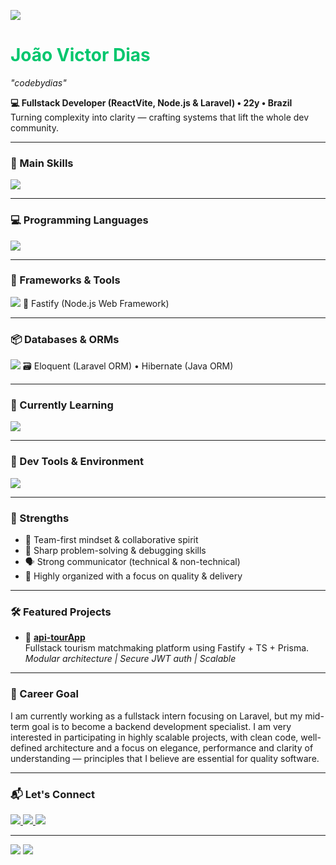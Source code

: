 <p align="start">
<img src="https://capsule-render.vercel.app/api?type=waving&color=00c66d&height=120&width=300&section=header" />
</p>

<h1 align="start" style="color: #00c66d;">João Victor Dias</h1>
<p align="start"><i>"codebydias"</i></p>
<p align="start">
  <strong>💻 Fullstack Developer (ReactVite, Node.js & Laravel) • 22y • Brazil</strong>  
  <br />
  Turning complexity into clarity — crafting systems that lift the whole dev community.
</p>

---

### 🚀 Main Skills  
<img src="https://skillicons.dev/icons?i=nodejs,ts,react,nextjs,tailwind,prisma&theme=dark" />

---

### 💻 Programming Languages  
<img src="https://skillicons.dev/icons?i=js,ts,php,python,java&theme=dark" />

---

### 🧰 Frameworks & Tools  
<img src="https://skillicons.dev/icons?i=nextjs,vite,laravel&theme=dark" />
🎈 Fastify (Node.js Web Framework) 

---

### 📦 Databases & ORMs  
<img src="https://skillicons.dev/icons?i=mysql,postgres,prisma&theme=dark" />
🗃️ Eloquent (Laravel ORM) • Hibernate (Java ORM)

---

### 🧠 Currently Learning  
<img src="https://skillicons.dev/icons?i=java,spring,docker&theme=dark" />

---

### 💾 Dev Tools & Environment  
<img src="https://skillicons.dev/icons?i=git,github,vscode,ubuntu,windows&theme=dark" />

---

### 🧠 Strengths
- 🤝 Team-first mindset & collaborative spirit  
- 🧩 Sharp problem-solving & debugging skills  
- 🗣️ Strong communicator (technical & non-technical)  
- 📂 Highly organized with a focus on quality & delivery  

---

### 🛠️ Featured Projects
- 🎯 **[api-tourApp](https://github.com/codebydias/api-tourApp)**  
  Fullstack tourism matchmaking platform using Fastify + TS + Prisma.  
  *Modular architecture | Secure JWT auth | Scalable*

---

### 🎯 Career Goal
I am currently working as a fullstack intern focusing on Laravel, but my mid-term goal is to become a backend development specialist. I am very interested in participating in highly scalable projects, with clean code, well-defined architecture and a focus on elegance, performance and clarity of understanding — principles that I believe are essential for quality software.

---

### 📬 Let's Connect
<p>
  <a href="https://linkedin.com/in/joao-victor-dias-0026a7266">
    <img src="https://img.shields.io/badge/LinkedIn-0A66C2?style=for-the-badge&logo=linkedin&logoColor=white" />
  </a>
  <a href="https://instagram.com/jdias_v">
    <img src="https://img.shields.io/badge/Instagram-E4405F?style=for-the-badge&logo=instagram&logoColor=white" />
  </a>
  <a href="https://discord.com/users/1137523691589210163">
    <img src="https://img.shields.io/badge/Discord-7289DA?style=for-the-badge&logo=discord&logoColor=white" />
  </a>
</p>

---

<p align="start">
<img src="https://capsule-render.vercel.app/api?type=waving&color=0f0f0f&height=120&width=300&section=footer&text=Code%20by%20Dias&fontColor=ffffff&animation=fadeIn" />
<img src="/footer-image" />
</p>
